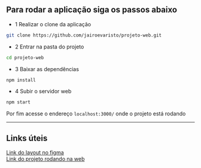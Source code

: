 ## Para rodar a aplicação siga os passos abaixo

- 1 Realizar o clone da aplicação

```bash
git clone https://github.com/jairoevaristo/projeto-web.git
```

- 2 Entrar na pasta do projeto

```bash
cd projeto-web
```

- 3 Baixar as dependências

```bash
npm install
```

- 4 Subir o servidor web

```bash
npm start
```


Por fim acesse o endereço `localhost:3000/` onde o projeto está rodando

<hr />

## Links úteis

[Link do layout no figma](https://www.figma.com/file/ezgcu7LTvCWOiK9OQQtC1z/CartHed?node-id=0%3A1)<br>
[Link do projeto rodando na web](https://projeto-web-production.up.railway.app/)
